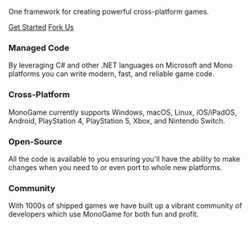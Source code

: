 
One framework for creating powerful cross-platform games.

[Get Started](articles/getting_started/index.md)
[Fork Us](git@github.com:MonoGame/MonoGame.git)

### Managed Code
By leveraging C# and other .NET languages on Microsoft and Mono platforms you can write modern, fast, and reliable game code.

### Cross-Platform
MonoGame currently supports Windows, macOS, Linux, iOS/iPadOS, Android, PlayStation 4, PlayStation 5, Xbox, and Nintendo Switch.

### Open-Source
All the code is available to you ensuring you'll have the ability to make changes when you need to or even port to whole new platforms.

### Community
With 1000s of shipped games we have built up a vibrant community of developers which use MonoGame for both fun and profit.
